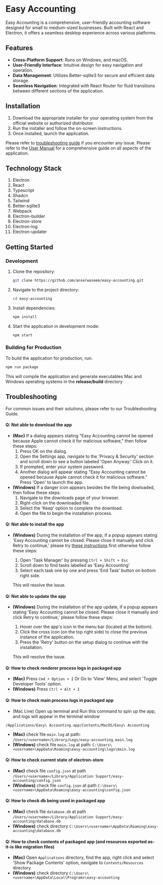 # Easy Accounting

Easy Accounting is a comprehensive, user-friendly accounting software designed for small to medium-sized businesses. Built with React and Electron, it offers a seamless desktop experience across various platforms.

## Features

- **Cross-Platform Support**: Runs on Windows, and macOS.
- **User-Friendly Interface**: Intuitive design for easy navigation and operation.
- **Data Management**: Utilizes Better-sqlite3 for secure and efficient data storage.
- **Seamless Navigation**: Integrated with React Router for fluid transitions between different sections of the application.

## Installation

1. Download the appropriate installer for your operating system from the official website or authorized distributor.
2. Run the installer and follow the on-screen instructions.
3. Once installed, launch the application.

Please refer to [troubleshooting guide](#troubleshooting) if you encounter any issue.
Please refer to the [User Manual](docs/USER_MANUAL.md) for a comprehensive guide on all aspects of the application.

## Technology Stack

1. Electron
2. React
3. Typescript
4. Shadcn
5. Tailwind
6. Better-sqlite3
7. Webpack
8. Electron-builder
9. Electron-store
10. Electron-log
11. Electron-updater

## Getting Started

### Development

1. Clone the repository:
   ```sh
   git clone https://github.com/anserwaseem/easy-accounting.git
   ```
2. Navigate to the project directory:
   ```sh
   cd easy-accounting
   ```
3. Install dependencies:
   ```sh
   npm install
   ```
4. Start the application in development mode:
   ```sh
   npm start
   ```

### Building for Production

To build the application for production, run:

```sh
npm run package
```

This will compile the application and generate executables Mac and Windows operating systems in the **release/build** directory

## Troubleshooting

For common issues and their solutions, please refer to our Troubleshooting Guide.

#### Q: Not able to download the app

- **(Mac)** If a dialog appears stating "Easy Accounting cannot be opened because Apple cannot check it for malicious software," then follow these steps:
  1. Press OK on the dialog.
  2. Open the Settings app, navigate to the 'Privacy & Security' section and scroll down to see a button labeled 'Open Anyway.' Click on it.
  3. If prompted, enter your system password.
  4. Another dialog will appear stating "Easy Accounting cannot be opened because Apple cannot check it for malicious software." Press 'Open' to launch the app.
- **(Windows)** If a danger icon appears besides the file being dowloaded, then follow these steps:
  1. Navigate to the downloads page of your browser.
  2. Right-click on the downloaded file.
  3. Select the 'Keep' option to complete the download.
  4. Open the file to begin the installation process.
     >

#### Q: Not able to install the app

- **(Windows)** During the installation of the app, if a popup appears stating 'Easy Accounting cannot be closed. Please close it manually and click Retry to continue,' please try [these instructions](#q-not-able-to-update-the-app) first otherwise follow these steps:

  1. Open 'Task Manager' by pressing `Ctrl + Shift + Esc`
  2. Scroll down to find tasks labelled as 'Easy Accounting'
  3. Select each task one by one and press 'End Task' button on bottom right side.

  This will resolve the issue.

  >

#### Q: Not able to update the app

- **(Windows)** During the installation of the app update, if a popup appears stating 'Easy Accounting cannot be closed. Please close it manually and click Retry to continue,' please follow these steps:

  1. Hover over the app's icon in the menu bar (located at the bottom).
  2. Click the cross icon (on the top right side) to close the previous instance of the application.
  3. Press the 'Retry' button on the setup dialog to continue with the installation.

  This will resolve the issue.

  >

#### Q: How to check renderer process logs in packaged app

- **(Mac)** Press `Cmd + Option + I` Or Go to 'View' Menu, and select 'Toggle Developer Tools' option.
- **(Windows)** Press `Ctrl + Alt + I`
  >

#### Q: How to check main process logs in packaged app

- (Mac Live) Open up terminal and Run this command to spin up the app, and logs will appear in the terminal window

```shell
/Applications/Easy\ Accounting.app/Contents/MacOS/Easy\ Accounting
```

- **(Mac)** check file `main.log` at path: `/Users/<username>/Library/Logs/easy-accounting.main.log`
- **(Windows)** check file `main.log` at path: `C:\Users\<username>\AppData\Roaming\easy-accounting\logs\main.log`
  >

#### Q: How to check current state of electron-store

- **(Mac)** check file `config.json` at path `/Users/<username>/Library/Application Support/easy-accounting/config.json`
- **(Windows)** check file `config.json` at path `C:\Users\<username>\AppData\Roaming\easy-accounting\config.json`
  >

#### Q: How to check db being used in packaged app

- **(Mac)** check file `database.db` at path `/Users/<username>/Library/Application Support/easy-accounting/database.db`
- **(Windows)** check directory `C:\Users\<username>\AppData\Roaming\easy-accounting\database.db`
  >

#### Q: How to check contents of packaged app (and resources exported as-it-is like migration files)

- **(Mac)** Open `Applications` directory, find the app, right click and select 'Show Package Contents' option, navigate to `Contents/Resources` directory
- **(Windows)** check directory `C:\Users\<username>\AppData\Local\Programs\easy-accounting`
  >
